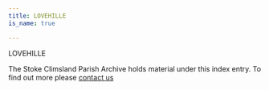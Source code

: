 ```yaml
---
title: LOVEHILLE
is_name: true

---
```


LOVEHILLE


The Stoke Climsland Parish Archive holds material under this index entry. To find out more please [contact us](/contact/)
